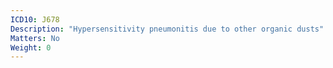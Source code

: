 ```yaml
---
ICD10: J678
Description: "Hypersensitivity pneumonitis due to other organic dusts"
Matters: No
Weight: 0
---
```


